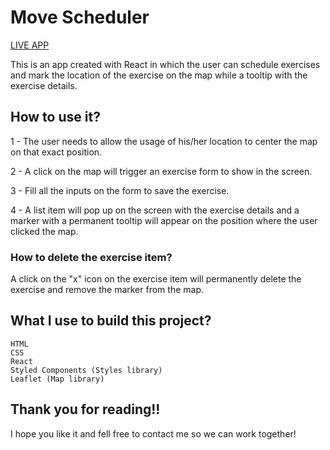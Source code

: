 <h1 display="inline-block">Move Scheduler</h1>

<a href="https://movescheduler.netlify.app/" target="_blank">LIVE APP</a> <br>

<p>This is an app created with React in which the user can schedule exercises and mark the location of the exercise on the map while a tooltip with the exercise details.</p>

<h2>How to use it?</h2>

<p>1 - The user needs to allow the usage of his/her location to center the map on that exact position.</p>
<p>2 - A click on the map will trigger an exercise form to show in the screen.</p>
<p>3 - Fill all the inputs on the form to save the exercise.</p>
<p>4 - A list item will pop up on the screen with the exercise details and a marker with a permanent tooltip will appear on the position where the user clicked the map.</p>

<h3>How to delete the exercise item?</h3>

<p>A click on the "x" icon on the exercise item will permanently delete the exercise and remove the marker from the map.</p>

<h2> What I use to build this project?</h2>

```
HTML
CSS
React
Styled Components (Styles library)
Leaflet (Map library)
```

<h2>Thank you for reading!!</h2>

I hope you like it and fell free to contact me so we can work together!
